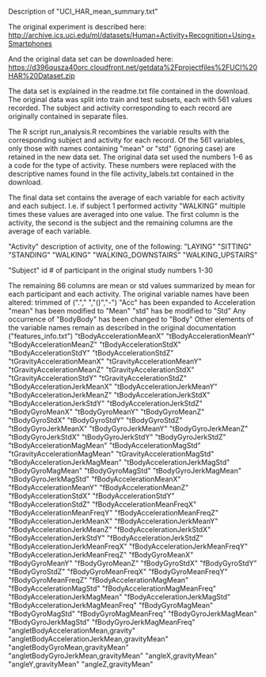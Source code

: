 Description of "UCI_HAR_mean_summary.txt"

The original experiment is described here:
	http://archive.ics.uci.edu/ml/datasets/Human+Activity+Recognition+Using+Smartphones

And the original data set can be downloaded here:
	https://d396qusza40orc.cloudfront.net/getdata%2Fprojectfiles%2FUCI%20HAR%20Dataset.zip

The data set is explained in the readme.txt file contained in the download.
The original data was split into train and test subsets, each with 561 values recorded.
The subject and activity corresponding to each record are originally contained in separate files.

The R script run_analysis.R recombines the variable results with the corresponding subject and activity for each record.
Of the 561 variables, only those with names containing "mean" or "std" (ignoring case) are retained
in the new data set.
The original data set used the numbers 1-6 as a code for the type of activity. These numbers were replaced 
with the descriptive names found in the file activity_labels.txt contained in the download.

The final data set contains the average of each variable for each activity and each subject. I.e. if subject 1 performed 
activity "WALKING" multiple times these values are averaged into one value.
The first column is the activity, the second is the subject and the remaining columns are the average of each variable.
	
		
"Activity"
	description of activity, one of the following:
		"LAYING"
		"SITTING"
		"STANDING"
		"WALKING"
		"WALKING_DOWNSTAIRS"
		"WALKING_UPSTAIRS"

"Subject"
	id # of participant in the original study
		numbers 1-30

The remaining 86 columns are mean or std values summarized by mean for each participant and each activity.
The original variable names have been altered:
	trimmed of ("."," ","()","-")
	"Acc" has been expanded to Acceleration
	"mean" has been modified to "Mean"
	"std" has be modified to "Std"
	Any occurrence of "BodyBody" has been changed to "Body"
Other elements of the variable names remain as described in the original documentation ("features_info.txt")
	"tBodyAccelerationMeanX"
	"tBodyAccelerationMeanY"
	"tBodyAccelerationMeanZ"
	"tBodyAccelerationStdX"
	"tBodyAccelerationStdY"
	"tBodyAccelerationStdZ"
	"tGravityAccelerationMeanX"
	"tGravityAccelerationMeanY"
	"tGravityAccelerationMeanZ"
	"tGravityAccelerationStdX"
	"tGravityAccelerationStdY"
	"tGravityAccelerationStdZ"
	"tBodyAccelerationJerkMeanX"
	"tBodyAccelerationJerkMeanY"
	"tBodyAccelerationJerkMeanZ"
	"tBodyAccelerationJerkStdX"
	"tBodyAccelerationJerkStdY"
	"tBodyAccelerationJerkStdZ"
	"tBodyGyroMeanX"
	"tBodyGyroMeanY"
	"tBodyGyroMeanZ"
	"tBodyGyroStdX"
	"tBodyGyroStdY"
	"tBodyGyroStdZ"
	"tBodyGyroJerkMeanX"
	"tBodyGyroJerkMeanY"
	"tBodyGyroJerkMeanZ"
	"tBodyGyroJerkStdX"
	"tBodyGyroJerkStdY"
	"tBodyGyroJerkStdZ"
	"tBodyAccelerationMagMean"
	"tBodyAccelerationMagStd"
	"tGravityAccelerationMagMean"
	"tGravityAccelerationMagStd"
	"tBodyAccelerationJerkMagMean"
	"tBodyAccelerationJerkMagStd"
	"tBodyGyroMagMean"
	"tBodyGyroMagStd"
	"tBodyGyroJerkMagMean"
	"tBodyGyroJerkMagStd"
	"fBodyAccelerationMeanX"
	"fBodyAccelerationMeanY"
	"fBodyAccelerationMeanZ"
	"fBodyAccelerationStdX"
	"fBodyAccelerationStdY"
	"fBodyAccelerationStdZ"
	"fBodyAccelerationMeanFreqX"
	"fBodyAccelerationMeanFreqY"
	"fBodyAccelerationMeanFreqZ"
	"fBodyAccelerationJerkMeanX"
	"fBodyAccelerationJerkMeanY"
	"fBodyAccelerationJerkMeanZ"
	"fBodyAccelerationJerkStdX"
	"fBodyAccelerationJerkStdY"
	"fBodyAccelerationJerkStdZ"
	"fBodyAccelerationJerkMeanFreqX"
	"fBodyAccelerationJerkMeanFreqY"
	"fBodyAccelerationJerkMeanFreqZ"
	"fBodyGyroMeanX"
	"fBodyGyroMeanY"
	"fBodyGyroMeanZ"
	"fBodyGyroStdX"
	"fBodyGyroStdY"
	"fBodyGyroStdZ"
	"fBodyGyroMeanFreqX"
	"fBodyGyroMeanFreqY"
	"fBodyGyroMeanFreqZ"
	"fBodyAccelerationMagMean"
	"fBodyAccelerationMagStd"
	"fBodyAccelerationMagMeanFreq"
	"fBodyAccelerationJerkMagMean"
	"fBodyAccelerationJerkMagStd"
	"fBodyAccelerationJerkMagMeanFreq"
	"fBodyGyroMagMean"
	"fBodyGyroMagStd"
	"fBodyGyroMagMeanFreq"
	"fBodyGyroJerkMagMean"
	"fBodyGyroJerkMagStd"
	"fBodyGyroJerkMagMeanFreq"
	"angletBodyAccelerationMean,gravity"
	"angletBodyAccelerationJerkMean,gravityMean"
	"angletBodyGyroMean,gravityMean"
	"angletBodyGyroJerkMean,gravityMean"
	"angleX,gravityMean"
	"angleY,gravityMean"
	"angleZ,gravityMean"
